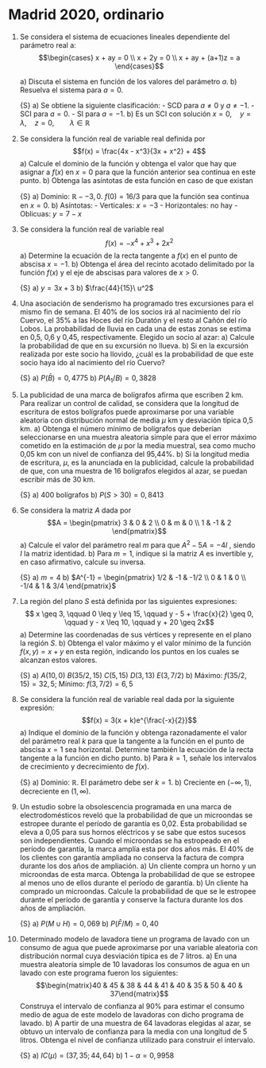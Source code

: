 Madrid 2020, ordinario
==================================

1.  Se considera el sistema de ecuaciones lineales dependiente del
    parámetro real a:
    $$\begin{cases}
        x + ay = 0 \\
        x + 2y = 0 \\
        x + ay + (a+1)z = a
    \end{cases}$$

    a)  Discuta el sistema en función de los valores del parámetro $a$.
    b)  Resuelva el sistema para $a = 0$.
    
    {S}
    a)  Se obtiene la siguiente clasificación:
        -   SCD para $a \neq 0$ y $a \neq -1$.
        -   SCI para $a = 0$.
        -   SI para $a = -1$.
    b)  Es un SCI con solución
        $x = 0, \quad y = \lambda, \quad z = 0, \qquad \lambda \in \mathbb{R}$
1.  Se considera la función real de variable real definida por
    $$f(x) = \frac{4x - x^3}{3x + x^2} + 4$$
    a)  Calcule el dominio de la función y obtenga el valor que hay que
        asignar a $f(x)$ en $x = 0$ para que la función anterior sea
        continua en este punto.
    b)  Obtenga las asíntotas de esta función en caso de que existan

    {S}
    a)  Dominio: $\mathbb{R} - {-3,0}$. $f(0) = 16/3$ para que
        la función sea continua en $x = 0$.
    b)  Asíntotas:
        -   Verticales: $x = -3$
        -   Horizontales: no hay
        -   Oblicuas: $y = 7 - x$
1.  Se considera la función real de variable real
    $$f(x) = -x^4 + x^3 + 2x^2$$
    a)  Determine la ecuación de la recta tangente a $f(x)$ en el punto
        de abscisa $x = -1$.
    b)  Obtenga el área del recinto acotado delimitado por la función
        $f(x)$ y el eje de abscisas para valores de $x > 0$.

    {S}
    a)  $y = 3x + 3$
    b)  $\frac{44}{15}\ u^2$
1.  Una asociación de senderismo ha programado tres excursiones para el
    mismo fin de semana. El 40% de los socios irá al nacimiento del río
    Cuervo, el 35% a las Hoces del río Duratón y el resto al Cañón del
    río Lobos. La probabilidad de lluvia en cada una de estas zonas se
    estima en 0,5, 0,6 y 0,45, respectivamente. Elegido un socio al
    azar:
    a)  Calcule la probabilidad de que en su excursión no llueva.
    b)  Si en la excursión realizada por este socio ha llovido, ¿cuál es
        la probabilidad de que este socio haya ido al nacimiento del río
        Cuervo?

    {S}
    a)  $P(\bar{B}) = 0,4775$
    b)  $P(A_1/B) = 0,3828$
1.  La publicidad de una marca de bolígrafos afirma que escriben 2 km.
    Para realizar un control de calidad, se considera que la longitud de
    escritura de estos bolígrafos puede aproximarse por una variable
    aleatoria con distribución normal de media $\mu$ km y desviación
    típica 0,5 km.
    a)  Obtenga el número mínimo de bolígrafos que deberían
        seleccionarse en una muestra aleatoria simple para que el error
        máximo cometido en la estimación de $\mu$ por la media muestral,
        sea como mucho 0,05 km con un nivel de confianza del 95,44%.
    b)  Si la longitud media de escritura, $\mu$, es la anunciada en la
        publicidad, calcule la probabilidad de que, con una muestra de
        16 bolígrafos elegidos al azar, se puedan escribir más de 30 km.

    {S}
    a)  400 bolígrafos
    b)  $P(S > 30) = 0,8413$
1.  Se considera la matriz $A$ dada por $$A = \begin{pmatrix}
        3 &  0 & 2 \\
        0 &  m & 0 \\
        1 & -1 & 2
    \end{pmatrix}$$
    a)  Calcule el valor del parámetro real $m$ para que
        $A^2 - 5A = -4I$ , siendo $I$ la matriz identidad.
    b)  Para $m = 1$, indique si la matriz $A$ es invertible y, en caso
        afirmativo, calcule su inversa.

    {S}
    a)  $m = 4$
    b)  $A^{-1} = \begin{pmatrix}  1/2 & -1 & -1/2 \\  0 & 1 & 0 \\  -1/4 & 1 & 3/4 \end{pmatrix}$
1.  La región del plano $S$ está definida por las siguientes
    expresiones:
    $$ x \geq 3, \qquad 0 \leq y \leq 15, \qquad y - 5 + \frac{x}{2} \geq 0, \qquad y - x \leq 10, \qquad y + 20 \geq 2x$$
    a)  Determine las coordenadas de sus vértices y represente en el
        plano la región $S$.
    b)  Obtenga el valor máximo y el valor mínimo de la función
        $f(x,y) = x + y$ en esta región, indicando los puntos en los
        cuales se alcanzan estos valores.

    {S}
    a)  $A(10,0)\ B(35/2,15)\ C(5,15)\ D(3,13)\ E(3,7/2)$
    b)  Máximo: $f(35/2,15) = 32,5$; Mínimo: $f(3,7/2) = 6,5$
1.  Se considera la función real de variable real dada por la siguiente
    expresión: $$f(x) = 3(x + k)e^{\frac{-x}{2}}$$
    a)  Indique el dominio de la función y obtenga razonadamente el
        valor del parámetro real $k$ para que la tangente a la función
        en el punto de abscisa $x = 1$ sea horizontal. Determine también
        la ecuación de la recta tangente a la función en dicho punto.
    b)  Para $k = 1$, señale los intervalos de crecimiento y
        decrecimiento de $f(x)$.

    {S}
    a)  Dominio: $\mathbb{R}$. El parámetro debe ser $k = 1$.
    b)  Creciente en $(-\infty,1)$, decreciente en $(1,\infty)$.
1.  Un estudio sobre la obsolescencia programada en una marca de
    electrodomésticos reveló que la probabilidad de que un microondas se
    estropee durante el período de garantía es 0,02. Esta probabilidad
    se eleva a 0,05 para sus hornos eléctricos y se sabe que estos
    sucesos son independientes. Cuando el microondas se ha estropeado en
    el período de garantía, la marca amplía esta por dos años más. El
    40% de los clientes con garantía ampliada no conserva la factura de
    compra durante los dos años de ampliación.
    a)  Un cliente compra un horno y un microondas de esta marca.
        Obtenga la probabilidad de que se estropee al menos uno de ellos
        durante el período de garantía.
    b)  Un cliente ha comprado un microondas. Calcule la probabilidad de
        que se le estropee durante el período de garantía y conserve la
        factura durante los dos años de ampliación.

    {S}
    a)  $P(M \cup H) = 0,069$
    b)  $P(\bar{F}/M) = 0,40$
1.  Determinado modelo de lavadora tiene un programa de lavado con un
    consumo de agua que puede aproximarse por una variable aleatoria con
    distribución normal cuya desviación típica es de 7 litros.
    a)  En una muestra aleatoria simple de 10 lavadoras los consumos de
        agua en un lavado con este programa fueron los siguientes:
        $$\begin{matrix}40 & 45 & 38 & 44 & 41 & 40 & 35 & 50 & 40 & 37\end{matrix}$$
        Construya el intervalo de confianza al 90% para estimar el
        consumo medio de agua de este modelo de lavadoras con dicho
        programa de lavado.
    b)  A partir de una muestra de 64 lavadoras elegidas al azar, se
        obtuvo un intervalo de confianza para la media con una longitud
        de 5 litros. Obtenga el nivel de confianza utilizado para
        construir el intervalo.

    {S}
    a)  $IC(\mu) = (37,35;44,64)$
    b)  $1 - \alpha = 0,9958$


    



